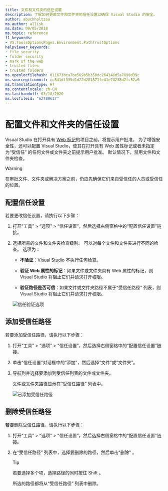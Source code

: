 ```yaml
---
title: 文件和文件夹的信任设置
description: 了解如何更改文件和文件夹的信任设置以确保 Visual Studio 的安全。
author: abuchholtzau
ms.author: allisb
ms.date: 09/05/2018
ms.topic: reference
f1_keywords:
- VS.ToolsOptionsPages.Environment.PathTrustOptions
helpviewer_keywords:
- file security
- folder security
- mark of the web
- trusted files
- trusted folders
ms.openlocfilehash: 011673bca7be569b5b350dc264148d5a7890d39c
ms.sourcegitcommit: cc841df335d1d22d281871fe41e74238d2fc52a6
ms.translationtype: HT
ms.contentlocale: zh-CN
ms.lasthandoff: 03/18/2020
ms.locfileid: "62789617"
---
```

# <a name="configure-trust-settings-for-files-and-folders"></a>配置文件和文件夹的信任设置

Visual Studio 在打开具有 [Web 标记](/previous-versions/windows/internet-explorer/ie-developer/compatibility/ms537628(v=vs.85))的项目之前，将提示用户批准。 为了增强安全性，还可以配置 Visual Studio，使其在打开具有 Web 属性标记或者未指定为“受信任”  的任何文件或文件夹之前提示用户批准。 默认情况下，禁用文件和文件夹检查。

> [!WARNING]
> 在审批文件、文件夹或解决方案之前，仍应先确保它们来自受信任的人员或受信任的位置。

## <a name="configure-trust-settings"></a>配置信任设置

若要更改信任设置，请执行以下步骤：

1. 打开“工具” > “选项” > “信任设置”，然后选择右侧窗格中的“配置信任设置”链接。

2. 选择所需的文件和文件夹检查级别。 可以对每个文件和文件夹进行不同的检查。 选项为：

   * **不验证**：Visual Studio 不执行任何检查。

   * **验证 Web 属性的标记**：如果文件或文件夹具有 Web 属性的标记，则 Visual Studio 将阻止它们并请求打开权限。

   * **验证路径是否可信**：如果文件或文件夹路径不属于“受信任路径”  列表，则 Visual Studio 将阻止它们并请求打开权限。

   ![信任验证选项](media/trust-settings.png)

## <a name="add-trusted-paths"></a>添加受信任路径

若要添加受信任路径，请执行以下步骤：

1. 打开“工具” > “选项” > “信任设置”，然后选择右侧窗格中的“配置信任设置”链接。

2. 单击“信任设置”对话框中的“添加”，然后选择“文件”或“文件夹”。

3. 导航到并选择要添加到受信任列表的文件或文件夹。

   文件或文件夹路径显示在“受信任路径”  列表中。

   ![已添加受信任路径](media/trusted-paths.png)

## <a name="remove-trusted-paths"></a>删除受信任路径

若要删除受信任路径，请执行以下步骤：

1. 打开“工具” > “选项” > “信任设置”，然后选择右侧窗格中的“配置信任设置”链接。

2. 在“受信任路径”  列表中，选择要删除的路径，然后单击“删除”  。

   > [!TIP]
   > 若要选择多个项，选择路径的同时按住 Shift  。

   所选的路径都将从“受信任路径”  列表中删除。
